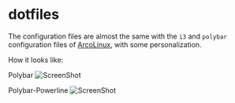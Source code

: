 # dotfiles

The configuration files are almost the same with the `i3` and `polybar` configuration files of [ArcoLinux](https://arcolinux.info/), with some personalization.

How it looks like:

Polybar
![ScreenShot](https://i.imgur.com/W8I2XVk.jpg)

Polybar-Powerline
![ScreenShot](https://i.imgur.com/undefined.png)